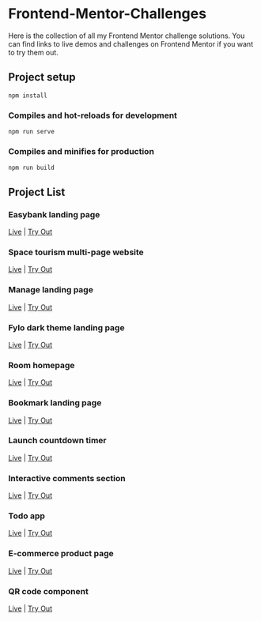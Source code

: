 # Frontend-Mentor-Challenges

Here is the collection of all my Frontend Mentor challenge solutions. You can find links to live demos and challenges on Frontend Mentor if you want to try them out.

## Project setup

```
npm install
```

### Compiles and hot-reloads for development

```
npm run serve
```

### Compiles and minifies for production

```
npm run build
```

## Project List

### Easybank landing page

<a href="https://faha1999.github.io/easybank-landing-page/">Live</a> | <a href="https://www.frontendmentor.io/challenges/easybank-landing-page-WaUhkoDN">Try Out</a>

### Space tourism multi-page website

<a href="https://faha1999.github.io/Space-tourism/home.html">Live</a> | <a href="https://www.frontendmentor.io/challenges/space-tourism-multipage-website-gRWj1URZ3">Try Out</a>

### Manage landing page

<a href="https://manage-landing-page-faha1999.netlify.app/">Live</a> | <a href="https://www.frontendmentor.io/challenges/manage-landing-page-SLXqC6P5">Try Out</a>

### Fylo dark theme landing page

<a href="https://fylo-dark-theme-landing-page-faha1999.vercel.app/">Live</a> | <a href="https://www.frontendmentor.io/challenges/fylo-dark-theme-landing-page-5ca5f2d21e82137ec91a50fd">Try Out</a>

### Room homepage

<a href="https://room-homepage-faha1999.vercel.app/">Live</a> | <a href="https://www.frontendmentor.io/challenges/room-homepage-BtdBY_ENq">Try Out</a>

### Bookmark landing page

<a href="https://bookmark-landing-page-faha1999.vercel.app/">Live</a> | <a href="https://www.frontendmentor.io/challenges/bookmark-landing-page-5d0b588a9edda32581d29158">Try Out</a>

### Launch countdown timer

<a href="https://launch-countdown-timer-faha1999.vercel.app/">Live</a> | <a href="https://www.frontendmentor.io/challenges/launch-countdown-timer-N0XkGfyz-">Try Out</a>

### Interactive comments section

<a href="https://interactive-comments-section-faha1999.vercel.app/">Live</a> | <a href="https://www.frontendmentor.io/challenges/interactive-comments-section-iG1RugEG9">Try Out</a>

### Todo app

<a href="https://todo-app-faha1999.vercel.app/">Live</a> | <a href="https://www.frontendmentor.io/challenges/todo-app-Su1_KokOW">Try Out</a>

### E-commerce product page

<a href="https://e-commerce-product-page-faha1999.vercel.app/">Live</a> | <a href="https://www.frontendmentor.io/challenges/ecommerce-product-page-UPsZ9MJp6">Try Out</a>

### QR code component

<a href="https://faha1999.github.io/qr-code-component/">Live</a> | <a href="https://www.frontendmentor.io/challenges/qr-code-component-iux_sIO_H">Try Out</a>

<!-- ### Easybank

<a href="">Live</a> | <a href="">Try Out</a> -->
